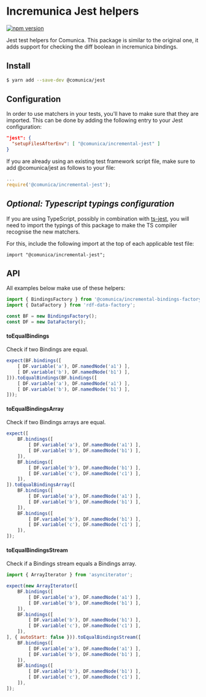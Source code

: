 # Incremunica Jest helpers

[![npm version](https://badge.fury.io/js/@incremunica%2Fincremental-jest.svg)](https://badge.fury.io/js/@incremunica%2Fincremental-jest)

Jest test helpers for Comunica. 
This package is similar to the original one, 
it adds support for checking the diff boolean in incremunica bindings.

## Install

```bash
$ yarn add --save-dev @comunica/jest
```

## Configuration

In order to use matchers in your tests,
you'll have to make sure that they are imported.
This can be done by adding the following entry to your Jest configuration:
```json
"jest": {
  "setupFilesAfterEnv": [ "@comunica/incremental-jest" ]
}
```

If you are already using an existing test framework script file,
make sure to add @comunica/jest as follows to your file:
```javascript
...
require('@comunica/incremental-jest');
```

## _Optional: Typescript typings configuration_

If you are using TypeScript, possibly in combination with [ts-jest](https://www.npmjs.com/package/ts-jest),
you will need to import the typings of this package to make the TS compiler recognise the new matchers.

For this, include the following import at the top of each applicable test file:
```
import "@comunica/incremental-jest";
```

## API

All examples below make use of these helpers:

```js
import { BindingsFactory } from '@comunica/incremental-bindings-factory';
import { DataFactory } from 'rdf-data-factory';

const BF = new BindingsFactory();
const DF = new DataFactory();
```

#### toEqualBindings

Check if two Bindings are equal.

```js
expect(BF.bindings([
    [ DF.variable('a'), DF.namedNode('a1') ],
    [ DF.variable('b'), DF.namedNode('b1') ],
])).toEqualBindings(BF.bindings([
    [ DF.variable('a'), DF.namedNode('a1') ],
    [ DF.variable('b'), DF.namedNode('b1') ],
]));
```

#### toEqualBindingsArray

Check if two Bindings arrays are equal.

```js
expect([
    BF.bindings([
        [ DF.variable('a'), DF.namedNode('a1') ],
        [ DF.variable('b'), DF.namedNode('b1') ],
    ]),
    BF.bindings([
        [ DF.variable('b'), DF.namedNode('b1') ],
        [ DF.variable('c'), DF.namedNode('c1') ],
    ]),
]).toEqualBindingsArray([
    BF.bindings([
        [ DF.variable('a'), DF.namedNode('a1') ],
        [ DF.variable('b'), DF.namedNode('b1') ],
    ]),
    BF.bindings([
        [ DF.variable('b'), DF.namedNode('b1') ],
        [ DF.variable('c'), DF.namedNode('c1') ],
    ]),
]);
```

#### toEqualBindingsStream

Check if a Bindings stream equals a Bindings array.

```js
import { ArrayIterator } from 'asynciterator';

expect(new ArrayIterator([
    BF.bindings([
        [ DF.variable('a'), DF.namedNode('a1') ],
        [ DF.variable('b'), DF.namedNode('b1') ],
    ]),
    BF.bindings([
        [ DF.variable('b'), DF.namedNode('b1') ],
        [ DF.variable('c'), DF.namedNode('c1') ],
    ]),
], { autoStart: false })).toEqualBindingsStream([
    BF.bindings([
        [ DF.variable('a'), DF.namedNode('a1') ],
        [ DF.variable('b'), DF.namedNode('b1') ],
    ]),
    BF.bindings([
        [ DF.variable('b'), DF.namedNode('b1') ],
        [ DF.variable('c'), DF.namedNode('c1') ],
    ]),
]);
```
